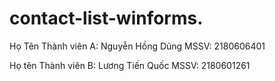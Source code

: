 # contact-list-winforms.
Họ Tên Thành viên A: Nguyễn Hồng Dũng
MSSV: 2180606401

Họ tên Thành viên B: Lương Tiến Quốc
MSSV: 2180601261

